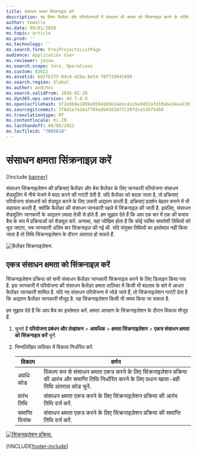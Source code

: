 ```yaml
---
title: संसाधन क्षमता सिंक्रनाइज़ करें
description: यह विषय कैलेंडर और परियोजनाओं में संसाधन की क्षमता को सिंक्रनाइज़ करने के तरीके के बारे में जानकारी देता है.
author: Yowelle
ms.date: 09/01/2020
ms.topic: article
ms.prod: ''
ms.technology: ''
ms.search.form: ProjProjectsListPage
audience: Application User
ms.reviewer: josaw
ms.search.scope: Core, Operations
ms.custom: 82022
ms.assetid: bd2fb375-84c6-428a-8e54-f0f719045898
ms.search.region: Global
ms.author: andchoi
ms.search.validFrom: 2016-02-28
ms.dyn365.ops.version: AX 7.0.0
ms.openlocfilehash: 5f2e9b8e189be0594569e14ebc41c6ed452afd10aba34ea1397b3e3f66cd2e96
ms.sourcegitcommit: 7f8d1e7a16af769adb43d1877c28fdce53975db8
ms.translationtype: MT
ms.contentlocale: hi-IN
ms.lasthandoff: 08/06/2021
ms.locfileid: "7005618"
---
```

# <a name="synchronize-resource-capacity"></a>संसाधन क्षमता सिंक्रनाइज़ करें

[!include [banner](../includes/banner.md)]

संसाधन सिंक्रनाइज़ेशन की प्रक्रियाएं कैलेंडर और बेस कैलेंडर के लिए जानकारी परियोजना संसाधन शेड्यूलिंग में नीचे भेजने में मदद करने की गारंटी देती हैं. यदि कैलेंडर को बदला जाता है, तो प्रक्रियाएं परियोजना संसाधनों को शेड्यूल करने के लिए ज़रूरी अद्यतन करती हैं. प्रक्रियाएं प्रदर्शन बेहतर बनाने में भी सहायता करती हैं, क्योंकि कैलेंडर की संसाधन जानकारी पहले में सिंक्रनाइज़ की जाती है. इसलिए, संसाधन शेड्यूलिंग जानकारी के अद्यतन ज़्यादा तेज़ी से होते हैं. हम सुझाव देते हैं कि आप एक बार में एक की बजाय बैच के रूप में प्रक्रियाओं को शेड्यूल करें. अन्यथा, यहां जोखिम होता है कि कोई व्यक्ति समावेशी तिथियों को भूल जाएगा, जब जानकारी अंतिम बार सिंक्रनाइज़ की गई थी. यदि संयुक्त तिथियों का इस्तेमाल नहीं किया जाता है तो तिथि सिंक्रनाइज़ेशन के दौरान अंतराल हो सकते हैं.

![कैलेंडर सिंक्रनाइज़ेशन.](./media/projectresourcing04-1024x471.jpg)

## <a name="synchronize-resource-capacity-roll-ups"></a>एकत्र संसाधन क्षमता को सिंक्रनाइज़ करें

सिंक्रनाइज़ेशन प्रक्रिया को सभी संसाधन कैलेंडर जानकारी सिंक्रनाइज़ करने के लिए डिज़ाइन किया गया है. इस जानकारी में परियोजना की संसाधन कैलेंडर क्षमता तालिका में किसी भी बदलाव के बारे में आधार कैलेंडर जानकारी शामिल है. यदि नए संसाधन परियोजना में जोड़े जाते हैं, तो सिंक्रनाइज़ेशन गारंटी देता है कि अद्यतन कैलेंडर जानकारी मौजूद है. यह सिंक्रनाइज़ेशन किसी भी समय किया जा सकता है.

हम सुझाव देते हैं कि आप बैच का इस्तेमाल करें. क्षमता आरक्षण के सिंक्रनाइज़ेशन के दौरान विकल्प मौजूद हैं.

1. चुनते हैं **परियोजना प्रबंधन और लेखांकन** &gt; **आवधिक** &gt; **क्षमता सिंक्रनाइज़ेशन** &gt; **एकत्र संसाधन क्षमता को सिंक्रनाइज़ करें** चुनें.
2. निम्नलिखित तालिका में विकल्प निर्धारित करें.

    | विकल्प      | वर्णन |
    |-------------|-------------|
    | अवधि कोड | विकल्प रूप से संसाधन क्षमता एकत्र करने के लिए सिंक्रनाइज़ेशन प्रक्रिया की आरंभ और समाप्ति तिथि निर्धारित करने के लिए प्रधान खाता-बही तिथि अंतराल कोड चुनें. |
    | प्रारंभ तिथि  | संसाधन क्षमता एकत्र करने के लिए सिंक्रनाइज़ेशन प्रक्रिया की आरंभ तिथि दर्ज करें. |
    | समाप्ति दिनांक    | संसाधन क्षमता एकत्र करने के लिए सिंक्रनाइज़ेशन प्रक्रिया की समाप्ति तिथि दर्ज करें. |

[![सिंक्रनाइज़ेशन प्रक्रिया.](./media/projectresourcing09.jpg)](./media/projectresourcing09.jpg)


[!INCLUDE[footer-include](../includes/footer-banner.md)]
